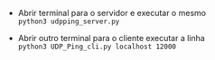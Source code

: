 + Abrir terminal para o servidor e executar o mesmo <br> 
 `python3 udpping_server.py`


+ Abrir outro terminal para o cliente 
executar a linha <br>
  `python3 UDP_Ping_cli.py localhost 12000`
